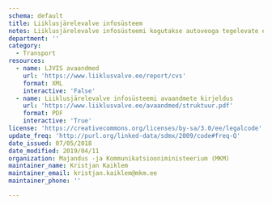 ```yaml
---
schema: default
title: Liiklusjärelevalve infosüsteem
notes: Liiklusjärelevalve infosüsteemi kogutakse autoveoga tegelevate ettevõttete ja nende töötajatega seotud järelelvalve andmeid. Avaandmeteks loetakse järgnevaid andmeid konkreetsest andmekogust - 1) järelevalve teostamise koht; 2) järelevalve teostamise kuupäev ja kellaaeg; 3) kontrollitava sõiduki riigi tunnusmärk; 4) kontrollitava sõiduki kategooria; 5) veo liik (sõitjate- või veosevedu, riigisisene, rahvusvaheline, Euroopa Liidu liikmesriikide vaheline või oma kulul vedu, sõitjate liini-, juhu- või eriotstarbeline vedu, taksovedu); 6) sõiduki kontrollitud osade ja sõlmede nimekiri; 7) sõiduki osade ja sõlmede nimekiri, mis ei vastanud nõuetele; 8) järelevalve teostaja otsus; 9) raskete õigusrikkumisteadete arv; 10) kontrollimise käigus tuvastatud süüteo kvalifikatsioon.
department: ''
category:
  - Transport
resources:
  - name: LJVIS avaandmed
    url: 'https://www.liiklusvalve.ee/report/cvs'
    format: XML
    interactive: 'False'
  - name: Liiklusjärelevalve infosüsteemi avaandmete kirjeldus
    url: 'https://www.liiklusvalve.ee/avaandmed/struktuur.pdf'
    format: PDF
    interactive: 'True'
license: 'https://creativecommons.org/licenses/by-sa/3.0/ee/legalcode'
update_freq: 'http://purl.org/linked-data/sdmx/2009/code#freq-Q'
date_issued: 07/05/2018
date_modified: 2019/04/11
organization: Majandus -ja Kommunikatsiooniministeerium (MKM)
maintainer_name: Kristjan Kaiklem
maintainer_email: kristjan.kaiklem@mkm.ee
maintainer_phone: ''

---
```

